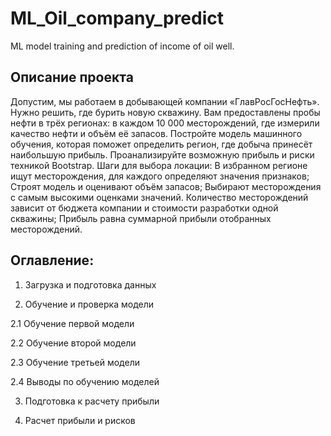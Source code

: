 # ML_Oil_company_predict
ML model training and prediction of income of oil well.

## Описание проекта

  Допустим, мы работаем в добывающей компании «ГлавРосГосНефть». Нужно решить, где бурить новую скважину.
Вам предоставлены пробы нефти в трёх регионах: в каждом 10 000 месторождений, где измерили качество нефти и объём её запасов. Постройте модель машинного обучения, которая поможет определить регион, где добыча принесёт наибольшую прибыль. Проанализируйте возможную прибыль и риски техникой Bootstrap.
Шаги для выбора локации:
В избранном регионе ищут месторождения, для каждого определяют значения признаков;
Строят модель и оценивают объём запасов;
Выбирают месторождения с самым высокими оценками значений. Количество месторождений зависит от бюджета компании и стоимости разработки одной скважины;
Прибыль равна суммарной прибыли отобранных месторождений.

## Оглавление:

1. Загрузка и подготовка данных

2. Обучение и проверка модели

2.1 Обучение первой модели

2.2 Обучение второй модели

2.3 Обучение третьей модели

2.4 Выводы по обучению моделей

3. Подготовка к расчету прибыли

4. Расчет прибыли и рисков
